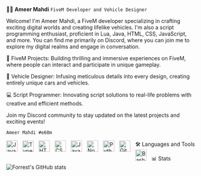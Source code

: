 🏄‍♂️ **Ameer Mahdi**
`FiveM Developer and Vehicle Designer`

Welcome! I'm Ameer Mahdi, a FiveM developer specializing in crafting exciting digital worlds and creating lifelike vehicles. I'm also a script programming enthusiast, proficient in Lua, Java, HTML, CSS, JavaScript, and more. You can find me primarily on Discord, where you can join me to explore my digital realms and engage in conversation.

🚀 FiveM Projects: Building thrilling and immersive experiences on FiveM, where people can interact and participate in unique gameplay.

🚗 Vehicle Designer: Infusing meticulous details into every design, creating entirely unique cars and vehicles.

💻 Script Programmer: Innovating script solutions to real-life problems with creative and efficient methods.

Join my Discord community to stay updated on the latest projects and exciting events!

`Ameer Mahdi #e60m`

🛠️ Languages and Tools
<img align="left" alt="Java" width="30px" style="padding-right:10px;" src="https://cdn.jsdelivr.net/gh/devicons/devicon/icons/java/java-original.svg"/>
<img align="left" alt="TypeScript" width="30px" style="padding-right:10px;" src="https://cdn.jsdelivr.net/gh/devicons/devicon/icons/typescript/typescript-plain.svg" />
<img align="left" alt="HTML" width="30px" style="padding-right:10px;" src="https://cdn.jsdelivr.net/gh/devicons/devicon/icons/html5/html5-plain.svg" />
<img align="left" alt="CSS" width="30px" style="padding-right:10px;" src="https://cdn.jsdelivr.net/gh/devicons/devicon/icons/css3/css3-plain.svg" />
<img align="left" alt="JavaScript" width="30px" style="padding-right:10px;" src="https://cdn.jsdelivr.net/gh/devicons/devicon/icons/javascript/javascript-plain.svg" />
<img align="left" alt="NodeJS" width="30px" style="padding-right:10px;" src="https://cdn.jsdelivr.net/gh/devicons/devicon/icons/nodejs/nodejs-original.svg" />
<img align="left" alt="Python" width="30px" style="padding-right:10px;" src="https://cdn.jsdelivr.net/gh/devicons/devicon/icons/python/python-plain.svg" />
<img align="left" alt="GitHub" width="30px" style="padding-right:10px;" src="https://cdn.jsdelivr.net/gh/devicons/devicon/icons/github/github-original.svg" />
<img align="left" alt="Bash" width="30px" style="padding-right:10px;" src="https://cdn.jsdelivr.net/gh/devicons/devicon/icons/lua/lua-plain.svg" />
<br />

📊 Stats
![Forrest's GitHub stats](https://github-readme-stats.vercel.app/api?username=e60m&show_icons=true&theme=gruvbox)

<!-- ![GitHub Streak](https://streak-stats.demolab.com?user=ForrestKnight&theme=gruvbox&border_radius=4.5) -->
